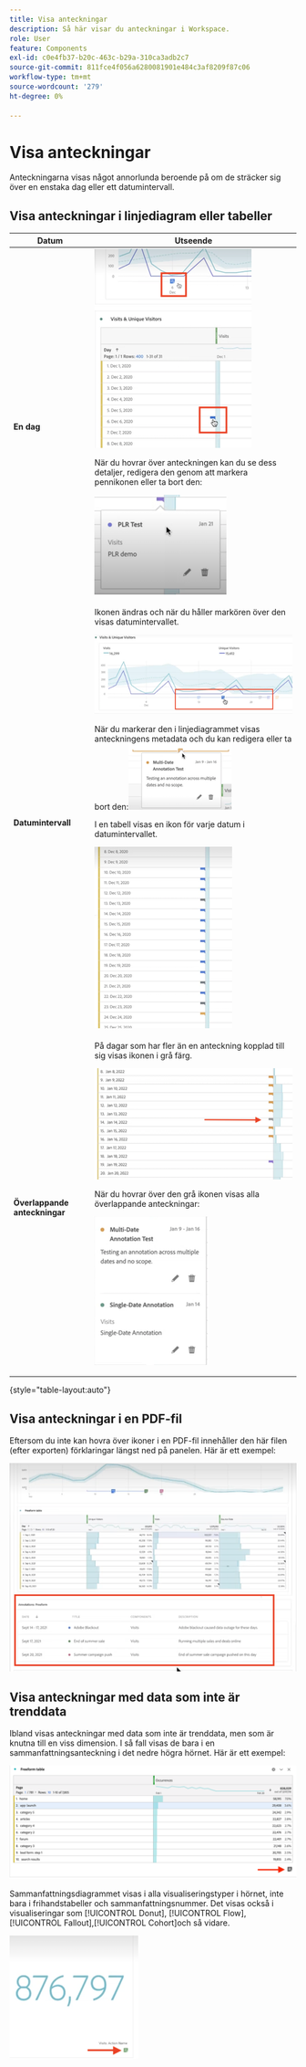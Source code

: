```yaml
---
title: Visa anteckningar
description: Så här visar du anteckningar i Workspace.
role: User
feature: Components
exl-id: c0e4fb37-b20c-463c-b29a-310ca3adb2c7
source-git-commit: 811fce4f056a6280081901e484c3af8209f87c06
workflow-type: tm+mt
source-wordcount: '279'
ht-degree: 0%

---
```


# Visa anteckningar

Anteckningarna visas något annorlunda beroende på om de sträcker sig över en enstaka dag eller ett datumintervall.

## Visa anteckningar i linjediagram eller tabeller

| Datum | Utseende |
| --- | --- |
| **En dag** | ![Visualisering av raddiagram med markerad anteckning](assets/single-day.png)<p>När du hovrar över anteckningen kan du se dess detaljer, redigera den genom att markera pennikonen eller ta bort den:<p> ![Anteckningsinformation med möjlighet att redigera eller ta bort anteckningen.](assets/hover.png) |
| **Datumintervall** | Ikonen ändras och när du håller markören över den visas datumintervallet.<p>![Anteckningsikon för datumintervall](assets/multi-day.png)<p>När du markerar den i linjediagrammet visas anteckningens metadata och du kan redigera eller ta bort den:![](assets/multi-hover.png)<p>I en tabell visas en ikon för varje datum i datumintervallet.<p>![](assets/multi-day-table.png) |
| **Överlappande anteckningar** | På dagar som har fler än en anteckning kopplad till sig visas ikonen i grå färg.<p>![Information om överlappande anteckningar  ](assets/grey.png)<p>När du hovrar över den grå ikonen visas alla överlappande anteckningar:<p>![](assets/overlap.png) |

{style="table-layout:auto"}

## Visa anteckningar i en PDF-fil

Eftersom du inte kan hovra över ikoner i en PDF-fil innehåller den här filen (efter exporten) förklaringar längst ned på panelen. Här är ett exempel:

![Markerad vy av en pdf-fil med förklaringar till anteckningar.](assets/ann-pdf.png)

## Visa anteckningar med data som inte är trenddata

Ibland visas anteckningar med data som inte är trenddata, men som är knutna till en viss dimension. I så fall visas de bara i en sammanfattningsanteckning i det nedre högra hörnet. Här är ett exempel:

![](assets/non-date.png)

Sammanfattningsdiagrammet visas i alla visualiseringstyper i hörnet, inte bara i frihandstabeller och sammanfattningsnummer. Det visas också i visualiseringar som [!UICONTROL Donut], [!UICONTROL Flow],[!UICONTROL Fallout],[!UICONTROL Cohort]och så vidare.

![Sammanfattningsdiagram i visualiseringar](assets/ann-summary.png)
